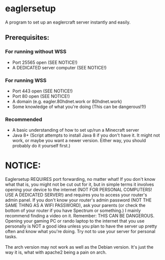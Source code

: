 # eaglersetup
A program to set up an eaglercraft server instantly and easily.
## Prerequisites:
### For running without WSS
- Port 25565 open (SEE NOTICE!)
- A DEDICATED server computer (SEE NOTICE!)
### For running WSS
- Port 443 open (SEE NOTICE!)
- Port 80 open (SEE NOTICE!)
- A domain (e.g. eagler.80hdnet.work or 80hdnet.work)
- Some knowledge of what you're doing (This can be dangerous!1!)
### Recommended
- A basic understanding of how to set up/run a Minecraft server
- Java 8+ (Script attempts to install Java 8 if you don't have it. It might not work, or maybe you want a newer version. Either way, you should probably do it yourself first.)
# NOTICE:
Eaglersetup REQUIRES port forwarding, no matter what! If you don't know what that is, you might not be cut out for it, but in simple terms it involves opening your device to the internet (NOT FOR PERSONAL COMPUTERS! USE A DEDICATED SERVER!) and requires you to access your router's admin panel. If you don't know your router's admin password (NOT THE SAME THING AS A WIFI PASSWORD), ask your parents (or check the bottom of your router if you have Spectrum or something.) I mainly recommend finding a video on it. Remember: THIS CAN BE DANGEROUS. Opening your gaming PC or rando laptop to the internet that you use personally is NOT a good idea unless you plan to have the server up pretty often and know what you're doing. Try not to use your server for personal tasks.
<br><br>
The arch version may not work as well as the Debian version. It's just the way it is, what with apache2 being a pain on arch.
